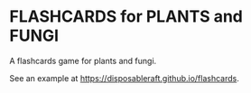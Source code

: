 # FLASHCARDS for PLANTS and FUNGI

A flashcards game for plants and fungi.

See an example at https://disposableraft.github.io/flashcards.
